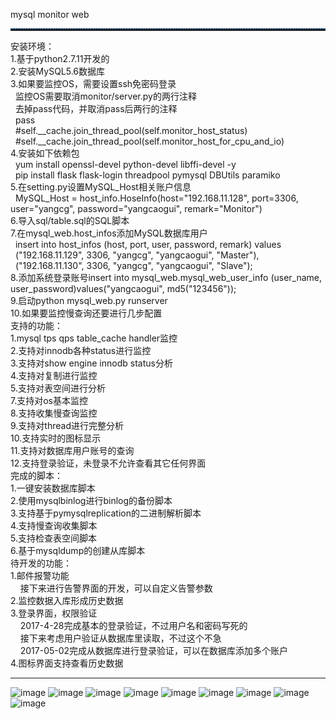 mysql monitor web</br>
<hr style=" height:2px;border:none;border-top:2px dotted #185598;" />
安装环境：</br>
1.基于python2.7.11开发的</br>
2.安装MySQL5.6数据库</br>
3.如果要监控OS，需要设置ssh免密码登录</br>
    &nbsp;&nbsp;监控OS需要取消monitor/server.py的两行注释</br>
    &nbsp;&nbsp;去掉pass代码，并取消pass后两行的注释</br>
    &nbsp;&nbsp;pass</br>
    &nbsp;&nbsp;#self.__cache.join_thread_pool(self.monitor_host_status)</br>
    &nbsp;&nbsp;#self.__cache.join_thread_pool(self.monitor_host_for_cpu_and_io)</br>
4.安装如下依赖包</br>
    &nbsp;&nbsp;yum install openssl-devel python-devel libffi-devel -y</br>
    &nbsp;&nbsp;pip install flask flask-login threadpool pymysql DBUtils paramiko</br>
5.在setting.py设置MySQL_Host相关账户信息</br>
    &nbsp;&nbsp;MySQL_Host = host_info.HoseInfo(host="192.168.11.128", port=3306, user="yangcg", password="yangcaogui", remark="Monitor")</br>
6.导入sql/table.sql的SQL脚本</br>
7.在mysql_web.host_infos添加MySQL数据库用户</br>
    &nbsp;&nbsp;insert into host_infos (host, port, user, password, remark) values</br>
    &nbsp;&nbsp;("192.168.11.129", 3306, "yangcg", "yangcaogui", "Master"),</br>
    &nbsp;&nbsp;("192.168.11.130", 3306, "yangcg", "yangcaogui", "Slave");</br>
8.添加系统登录账号insert into mysql_web.mysql_web_user_info (user_name, user_password)values("yangcaogui", md5("123456"));</br>
9.启动python mysql_web.py runserver</br>
10.如果要监控慢查询还要进行几步配置</br>
</hr>
支持的功能：</br>
1.mysql tps qps table_cache handler监控</br>
2.支持对innodb各种status进行监控</br>
3.支持对show engine innodb status分析</br>
4.支持对复制进行监控</br>
5.支持对表空间进行分析</br>
7.支持对os基本监控</br>
8.支持收集慢查询监控</br>
9.支持对thread进行完整分析</br>
10.支持实时的图标显示</br>
11.支持对数据库用户账号的查询</br>
12.支持登录验证，未登录不允许查看其它任何界面</br>
</hr>
完成的脚本：</br>
1.一键安装数据库脚本</br>
2.使用mysqlbinlog进行binlog的备份脚本</br>
3.支持基于pymysqlreplication的二进制解析脚本</br>
4.支持慢查询收集脚本</br>
5.支持检查表空间脚本</br>
6.基于mysqldump的创建从库脚本</br>
</hr>
待开发的功能：</br>
1.邮件报警功能</br>
&nbsp;&nbsp;&nbsp;&nbsp;接下来进行告警界面的开发，可以自定义告警参数</br>
2.监控数据入库形成历史数据</br>
3.登录界面，权限验证</br>
&nbsp;&nbsp;&nbsp;&nbsp;2017-4-28完成基本的登录验证，不过用户名和密码写死的</br>
&nbsp;&nbsp;&nbsp;&nbsp;接下来考虑用户验证从数据库里读取，不过这个不急</br>
&nbsp;&nbsp;&nbsp;&nbsp;2017-05-02完成从数据库进行登录验证，可以在数据库添加多个账户</br>
4.图标界面支持查看历史数据</br>
<hr/>

![image](https://github.com/ycg/mysql_web/blob/master/static/img/111.png)
![image](https://github.com/ycg/mysql_web/blob/master/static/img/112.png)
![image](https://github.com/ycg/mysql_web/blob/master/static/img/113.png)
![image](https://github.com/ycg/mysql_web/blob/master/static/img/114.png)
![image](https://github.com/ycg/mysql_web/blob/master/static/img/115.png)
![image](https://github.com/ycg/mysql_web/blob/master/static/img/116.png)
![image](https://github.com/ycg/mysql_web/blob/master/static/img/117.png)
![image](https://github.com/ycg/mysql_web/blob/master/static/img/118.png)
![image](https://github.com/ycg/mysql_web/blob/master/static/img/119.png)

